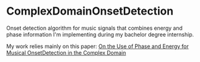 # ComplexDomainOnsetDetection
Onset detection algorithm for music signals that combines energy and phase information I'm implementing during my bachelor degree internship.


My work relies mainly on this paper: [On the Use of Phase and Energy for Musical OnsetDetection in the Complex Domain](http://www.eecs.qmul.ac.uk/former/people/jbc/Documents/Bello-SPL-2004.pdf)
